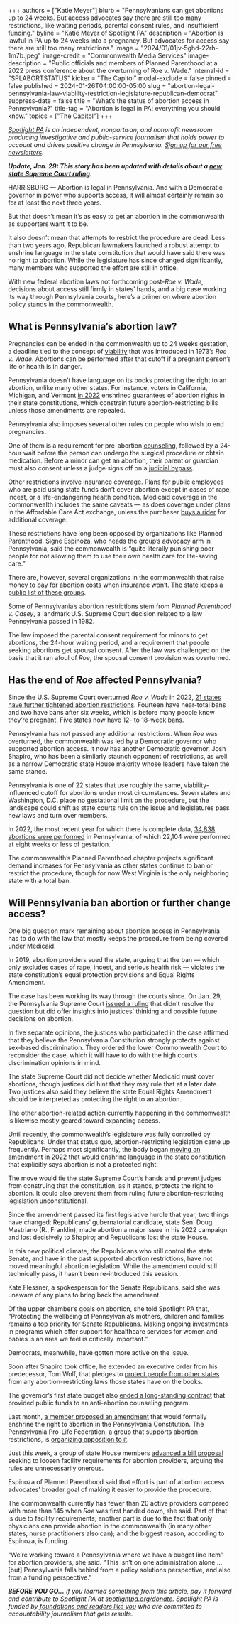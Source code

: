+++
authors = ["Katie Meyer"]
blurb = "Pennsylvanians can get abortions up to 24 weeks. But access advocates say there are still too many restrictions, like waiting periods, parental consent rules, and insufficient funding."
byline = "Katie Meyer of Spotlight PA"
description = "Abortion is lawful in PA up to 24 weeks into a pregnancy. But advocates for access say there are still too many restrictions."
image = "2024/01/01jv-5ghd-22rh-1m7b.jpeg"
image-credit = "Commonwealth Media Services"
image-description = "Public officials and members of Planned Parenthood at a 2022 press conference about the overturning of Roe v. Wade."
internal-id = "SPLABORTSTATUS"
kicker = "The Capitol"
modal-exclude = false
pinned = false
published = 2024-01-26T04:00:00-05:00
slug = "abortion-legal-pennsylvania-law-viability-restriction-legislature-republican-democrat"
suppress-date = false
title = "What’s the status of abortion access in Pennsylvania?"
title-tag = "Abortion is legal in PA: everything you should know."
topics = ["The Capitol"]
+++

<a href="https://www.spotlightpa.org/"><em>Spotlight PA</em></a><em> is an independent, nonpartisan, and nonprofit newsroom producing investigative and public-service journalism that holds power to account and drives positive change in Pennsylvania. </em><a href="https://www.spotlightpa.org/newsletters"><em>Sign up for our free newsletters</em></a><em>.</em>

<strong><em>Update, Jan. 29: This story has been updated with details about a </em></strong><a href="https://www.spotlightpa.org/news/2024/01/pennsylvania-abortion-rights-supreme-court-constitution-guarantee-ruling-commonwealth-court/"><strong><em>new state Supreme Court ruling</em></strong></a><strong><em>.</em></strong>

HARRISBURG — Abortion is legal in Pennsylvania. And with a Democratic governor in power who supports access, it will almost certainly remain so for at least the next three years.

But that doesn’t mean it’s as easy to get an abortion in the commonwealth as supporters want it to be.

It also doesn’t mean that attempts to restrict the procedure are dead. Less than two years ago, Republican lawmakers launched a robust attempt to enshrine language in the state constitution that would have said there was no right to abortion. While the legislature has since changed significantly, many members who supported the effort are still in office.

<script src="https://www.spotlightpa.org/embed.js" async></script><div data-spl-embed-version="1" data-spl-src="https://www.spotlightpa.org/embeds/newsletter/"></div>

With new federal abortion laws not forthcoming post-<em>Roe v. Wade</em>,<em> </em>decisions about access still firmly in states’ hands, and a big case working its way through Pennsylvania courts, here’s a primer on where abortion policy stands in the commonwealth.

## What is Pennsylvania’s abortion law?

Pregnancies can be ended in the commonwealth up to 24 weeks gestation, a deadline tied to the concept of <a href="https://www.nytimes.com/2021/11/28/us/politics/supreme-court-mississippi-abortion-law.html">viability</a> that was introduced in 1973’s <em>Roe v. Wade</em>. Abortions can be performed after that cutoff if a pregnant person’s life or health is in danger.

Pennsylvania doesn’t have language on its books protecting the right to an abortion, unlike many other states. For instance, voters in California, Michigan, and Vermont <a href="https://www.nytimes.com/2022/11/09/us/abortion-rights-ballot-proposals.html">in 2022</a> enshrined guarantees of abortion rights in their state constitutions, which constrain future abortion-restricting bills unless those amendments are repealed.

Pennsylvania also imposes several other rules on people who wish to end pregnancies.

One of them is a requirement for pre-abortion <a href="https://www.plannedparenthood.org/planned-parenthood-western-pennsylvania/patients/preparing-your-abortion-visit#:~:text=Pennsylvania%20law%20requires%20that%20you,at%20your%20scheduled%20start%20time.">counseling</a>, followed by a 24-hour wait before the person can undergo the surgical procedure or obtain medication. Before a minor can get an abortion, their parent or guardian must also consent unless a judge signs off on a <a href="https://www.womenslawproject.org/wp-content/uploads/2022/07/Post-Roe-Judicial-Bypass-Guide-7-14-22.pdf">judicial bypass</a>.

Other restrictions involve insurance coverage. Plans for public employees who are paid using state funds don’t cover abortion except in cases of rape, incest, or a life-endangering health condition. Medicaid coverage in the commonwealth includes the same caveats — as does coverage under plans in the Affordable Care Act exchange, unless the purchaser <a href="https://www.guttmacher.org/state-policy/explore/regulating-insurance-coverage-abortion">buys a rider</a> for additional coverage.

These restrictions have long been opposed by organizations like Planned Parenthood. Signe Espinoza, who heads the group’s advocacy arm in Pennsylvania, said the commonwealth is “quite literally punishing poor people for not allowing them to use their own health care for life-saving care.”

There are, however, several organizations in the commonwealth that raise money to pay for abortion costs when insurance won’t. <a href="https://www.pa.gov/freedomtochoose/">The state keeps a public list of these groups</a>.

Some of Pennsylvania’s abortion restrictions stem from <em>Planned Parenthood v. Casey</em>, a landmark U.S. Supreme Court decision related to a law Pennsylvania passed in 1982.

The law imposed the parental consent requirement for minors to get abortions, the 24-hour waiting period, and a requirement that people seeking abortions get spousal consent. After the law was challenged on the basis that it ran afoul of <em>Roe</em>, the spousal consent provision was overturned.

## Has the end of <em>Roe</em> affected Pennsylvania?

Since the U.S. Supreme Court overturned <em>Roe v. Wade</em> in 2022, <a href="https://www.nytimes.com/interactive/2022/us/abortion-laws-roe-v-wade.html">21 states have further tightened abortion restrictions</a>. Fourteen have near-total bans and two have bans after six weeks, which is before many people know they’re pregnant. Five states now have 12- to 18-week bans.

Pennsylvania has not passed any additional restrictions. When <em>Roe </em>was overturned, the commonwealth was led by a Democratic governor who supported abortion access. It now has another Democratic governor, Josh Shapiro, who has been a similarly staunch opponent of restrictions, as well as a narrow Democratic state House majority whose leaders have taken the same stance.

Pennsylvania is one of 22 states that use roughly the same, viability-influenced cutoff for abortions under most circumstances. Seven states and Washington, D.C. place no gestational limit on the procedure, but the landscape could shift as state courts rule on the issue and legislatures pass new laws and turn over members.

In 2022, the most recent year for which there is complete data, <a href="https://www.health.pa.gov/topics/HealthStatistics/VitalStatistics/Documents/Pennsylvania_Annual_Abortion_Report_2022.pdf">34,838 abortions were performed</a> in Pennsylvania, of which 22,104 were performed at eight weeks or less of gestation.

The commonwealth’s Planned Parenthood chapter projects significant demand increases for Pennsylvania as other states continue to ban or restrict the procedure, though for now West Virginia is the only neighboring state with a total ban.

## Will Pennsylvania ban abortion or further change access?

One big question mark remaining about abortion access in Pennsylvania has to do with the law that mostly keeps the procedure from being covered under Medicaid.

In 2019, abortion providers sued the state, arguing that the ban — which only excludes cases of rape, incest, and serious health risk — violates the state constitution’s equal protection provisions and Equal Rights Amendment.

The case has been working its way through the courts since. On Jan. 29, the Pennsylvania Supreme Court <a href="https://www.spotlightpa.org/news/2024/01/pennsylvania-abortion-rights-supreme-court-constitution-guarantee-ruling-commonwealth-court/">issued a ruling</a> that didn’t resolve the question but did offer insights into justices’ thinking and possible future decisions on abortion.

In five separate opinions, the justices who participated in the case affirmed that they believe the Pennsylvania Constitution strongly protects against sex-based discrimination. They ordered the lower Commonwealth Court to reconsider the case, which it will have to do with the high court’s discrimination opinions in mind.

The state Supreme Court did not decide whether Medicaid must cover abortions, though justices did hint that they may rule that at a later date. Two justices also said they believe the state Equal Rights Amendment should be interpreted as protecting the right to an abortion.

The other abortion-related action currently happening in the commonwealth is likewise mostly geared toward expanding access.

Until recently, the commonwealth’s legislature was fully controlled by Republicans. Under that status quo, abortion-restricting legislation came up frequently. Perhaps most significantly, the body began <a href="https://whyy.org/articles/pennsylvania-house-senate-constitutional-amendment-abortion-gop/">moving an amendment</a> in 2022 that would enshrine language in the state constitution that explicitly says abortion is not a protected right.

The move would tie the state Supreme Court’s hands and prevent judges from construing that the constitution, as it stands, protects the right to abortion. It could also prevent them from ruling future abortion-restricting legislation unconstitutional.

Since the amendment passed its first legislative hurdle that year, two things have changed: Republicans’ gubernatorial candidate, state Sen. Doug Mastriano (R., Franklin), made abortion a major issue in his 2022 campaign and lost decisively to Shapiro; and Republicans lost the state House.

In this new political climate, the Republicans who still control the state Senate, and have in the past supported abortion restrictions, have not moved meaningful abortion legislation. While the amendment could still technically pass, it hasn’t been re-introduced this session.

Kate Flessner, a spokesperson for the Senate Republicans, said she was unaware of any plans to bring back the amendment.

Of the upper chamber’s goals on abortion, she told Spotlight PA that, “Protecting the wellbeing of Pennsylvania’s mothers, children and families remains a top priority for Senate Republicans. Making ongoing investments in programs which offer support for healthcare services for women and babies is an area we feel is critically important.”

Democrats, meanwhile, have gotten more active on the issue.

Soon after Shapiro took office, he extended an executive order from his predecessor, Tom Wolf, that pledges to <a href="https://www.governor.pa.gov/newsroom/shapiro-administration-launches-abortion-access-website-after-texas-ruling-reminds-pennsylvanians-medication-abortion-remains-legal-in-the-commonwealth/">protect people from other states</a> from any abortion-restricting laws those states have on the books.

The governor’s first state budget also <a href="https://apnews.com/article/abortion-pennsylvania-92c940a80f675f5b6cc6fd1642ea9ba3">ended a long-standing contract</a> that provided public funds to an anti-abortion counseling program.

Last month, <a href="https://www.legis.state.pa.us/cfdocs/billinfo/BillInfo.cfm?syear=2023&amp;sind=0&amp;body=H&amp;type=B&amp;bn=1888">a member proposed an amendment</a> that would formally enshrine the right to abortion in the Pennsylvania Constitution. The Pennsylvania Pro-Life Federation, a group that supports abortion restrictions, is <a href="https://oneclickpolitics.global.ssl.fastly.net/messages/edit?promo_id=18546">organizing opposition to it</a>.

Just this week, a group of state House members <a href="https://www.legis.state.pa.us/cfdocs/Legis/CSM/showMemoPublic.cfm?chamber=H&amp;SPick=20230&amp;cosponId=41982">advanced a bill proposal</a> seeking to loosen facility requirements for abortion providers, arguing the rules are unnecessarily onerous.

<script src="https://www.spotlightpa.org/embed.js" async></script><div data-spl-embed-version="1" data-spl-src="https://www.spotlightpa.org/embeds/donate/"></div>

Espinoza of Planned Parenthood said that effort is part of abortion access advocates’ broader goal of making it easier to provide the procedure.

The commonwealth currently has fewer than 20 active providers compared with more than 145 when <em>Roe </em>was first handed down, she said. Part of that is due to facility requirements; another part is due to the fact that only physicians can provide abortion in the commonwealth (in many other states, nurse practitioners also can); and the biggest reason, according to Espinoza, is funding.

“We’re working toward a Pennsylvania where we have a budget line item” for abortion providers, she said. “This isn’t on one administration alone … \[but\] Pennsylvania falls behind from a policy solutions perspective, and also from a funding perspective.”

<strong><em>BEFORE YOU GO…</em></strong><em> If you learned something from this article, pay it forward and contribute to Spotlight PA at </em><a href="https://www.spotlightpa.org/donate"><em>spotlightpa.org/donate</em></a><em>. Spotlight PA is funded by</em><a href="https://www.spotlightpa.org/support"><em> foundations and readers like you</em></a><em> who are committed to accountability journalism that gets results.</em>

